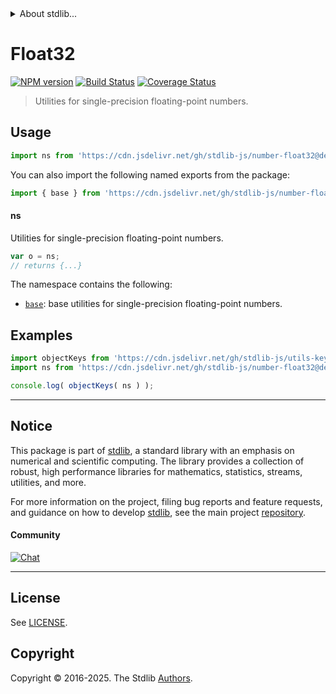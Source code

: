 <!--

@license Apache-2.0

Copyright (c) 2018 The Stdlib Authors.

Licensed under the Apache License, Version 2.0 (the "License");
you may not use this file except in compliance with the License.
You may obtain a copy of the License at

   http://www.apache.org/licenses/LICENSE-2.0

Unless required by applicable law or agreed to in writing, software
distributed under the License is distributed on an "AS IS" BASIS,
WITHOUT WARRANTIES OR CONDITIONS OF ANY KIND, either express or implied.
See the License for the specific language governing permissions and
limitations under the License.

-->


<details>
  <summary>
    About stdlib...
  </summary>
  <p>We believe in a future in which the web is a preferred environment for numerical computation. To help realize this future, we've built stdlib. stdlib is a standard library, with an emphasis on numerical and scientific computation, written in JavaScript (and C) for execution in browsers and in Node.js.</p>
  <p>The library is fully decomposable, being architected in such a way that you can swap out and mix and match APIs and functionality to cater to your exact preferences and use cases.</p>
  <p>When you use stdlib, you can be absolutely certain that you are using the most thorough, rigorous, well-written, studied, documented, tested, measured, and high-quality code out there.</p>
  <p>To join us in bringing numerical computing to the web, get started by checking us out on <a href="https://github.com/stdlib-js/stdlib">GitHub</a>, and please consider <a href="https://opencollective.com/stdlib">financially supporting stdlib</a>. We greatly appreciate your continued support!</p>
</details>

# Float32

[![NPM version][npm-image]][npm-url] [![Build Status][test-image]][test-url] [![Coverage Status][coverage-image]][coverage-url] <!-- [![dependencies][dependencies-image]][dependencies-url] -->

> Utilities for single-precision floating-point numbers.



<section class="usage">

## Usage

```javascript
import ns from 'https://cdn.jsdelivr.net/gh/stdlib-js/number-float32@deno/mod.js';
```

You can also import the following named exports from the package:

```javascript
import { base } from 'https://cdn.jsdelivr.net/gh/stdlib-js/number-float32@deno/mod.js';
```

#### ns

Utilities for single-precision floating-point numbers.

```javascript
var o = ns;
// returns {...}
```

The namespace contains the following:

<!-- <toc pattern="*"> -->

<div class="namespace-toc">

-   <span class="signature">[`base`][@stdlib/number/float32/base]</span><span class="delimiter">: </span><span class="description">base utilities for single-precision floating-point numbers.</span>

</div>

<!-- </toc> -->

</section>

<!-- /.usage -->

<section class="examples">

## Examples

<!-- TODO: better examples -->

<!-- eslint no-undef: "error" -->

```javascript
import objectKeys from 'https://cdn.jsdelivr.net/gh/stdlib-js/utils-keys@deno/mod.js';
import ns from 'https://cdn.jsdelivr.net/gh/stdlib-js/number-float32@deno/mod.js';

console.log( objectKeys( ns ) );
```

</section>

<!-- /.examples -->

<!-- Section for related `stdlib` packages. Do not manually edit this section, as it is automatically populated. -->

<section class="related">

</section>

<!-- /.related -->

<!-- Section for all links. Make sure to keep an empty line after the `section` element and another before the `/section` close. -->


<section class="main-repo" >

* * *

## Notice

This package is part of [stdlib][stdlib], a standard library with an emphasis on numerical and scientific computing. The library provides a collection of robust, high performance libraries for mathematics, statistics, streams, utilities, and more.

For more information on the project, filing bug reports and feature requests, and guidance on how to develop [stdlib][stdlib], see the main project [repository][stdlib].

#### Community

[![Chat][chat-image]][chat-url]

---

## License

See [LICENSE][stdlib-license].


## Copyright

Copyright &copy; 2016-2025. The Stdlib [Authors][stdlib-authors].

</section>

<!-- /.stdlib -->

<!-- Section for all links. Make sure to keep an empty line after the `section` element and another before the `/section` close. -->

<section class="links">

[npm-image]: http://img.shields.io/npm/v/@stdlib/number-float32.svg
[npm-url]: https://npmjs.org/package/@stdlib/number-float32

[test-image]: https://github.com/stdlib-js/number-float32/actions/workflows/test.yml/badge.svg?branch=main
[test-url]: https://github.com/stdlib-js/number-float32/actions/workflows/test.yml?query=branch:main

[coverage-image]: https://img.shields.io/codecov/c/github/stdlib-js/number-float32/main.svg
[coverage-url]: https://codecov.io/github/stdlib-js/number-float32?branch=main

<!--

[dependencies-image]: https://img.shields.io/david/stdlib-js/number-float32.svg
[dependencies-url]: https://david-dm.org/stdlib-js/number-float32/main

-->

[chat-image]: https://img.shields.io/gitter/room/stdlib-js/stdlib.svg
[chat-url]: https://app.gitter.im/#/room/#stdlib-js_stdlib:gitter.im

[stdlib]: https://github.com/stdlib-js/stdlib

[stdlib-authors]: https://github.com/stdlib-js/stdlib/graphs/contributors

[umd]: https://github.com/umdjs/umd
[es-module]: https://developer.mozilla.org/en-US/docs/Web/JavaScript/Guide/Modules

[deno-url]: https://github.com/stdlib-js/number-float32/tree/deno
[deno-readme]: https://github.com/stdlib-js/number-float32/blob/deno/README.md
[umd-url]: https://github.com/stdlib-js/number-float32/tree/umd
[umd-readme]: https://github.com/stdlib-js/number-float32/blob/umd/README.md
[esm-url]: https://github.com/stdlib-js/number-float32/tree/esm
[esm-readme]: https://github.com/stdlib-js/number-float32/blob/esm/README.md
[branches-url]: https://github.com/stdlib-js/number-float32/blob/main/branches.md

[stdlib-license]: https://raw.githubusercontent.com/stdlib-js/number-float32/main/LICENSE

<!-- <toc-links> -->

[@stdlib/number/float32/base]: https://github.com/stdlib-js/number-float32-base/tree/deno

<!-- </toc-links> -->

</section>

<!-- /.links -->
